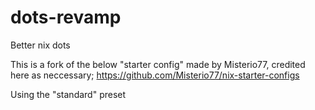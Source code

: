 # dots-revamp
Better nix dots

This is a fork of the below "starter config" made by Misterio77, credited here as neccessary;
https://github.com/Misterio77/nix-starter-configs

Using the "standard" preset
